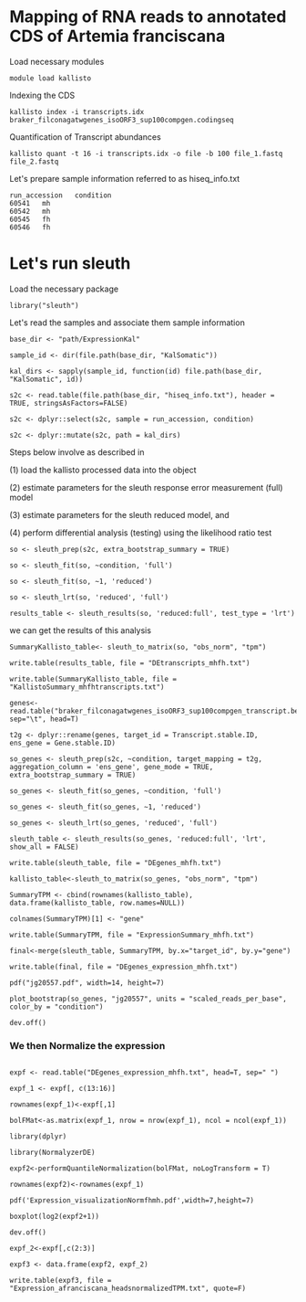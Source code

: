 # Mapping of RNA reads to annotated CDS of Artemia franciscana

Load necessary modules

`module load kallisto`

Indexing the CDS

`kallisto index -i transcripts.idx braker_filconagatwgenes_isoORF3_sup100compgen.codingseq`

Quantification of Transcript abundances

`kallisto quant -t 16 -i transcripts.idx -o file -b 100 file_1.fastq file_2.fastq`

Let's prepare sample information referred to as hiseq_info.txt

```
run_accession   condition
60541   mh
60542   mh
60545   fh
60546   fh
```
# Let's run sleuth

Load the necessary package 

`library("sleuth")`

Let's read the samples and associate them sample information

```
base_dir <- "path/ExpressionKal"

sample_id <- dir(file.path(base_dir, "KalSomatic"))

kal_dirs <- sapply(sample_id, function(id) file.path(base_dir, "KalSomatic", id))

s2c <- read.table(file.path(base_dir, "hiseq_info.txt"), header = TRUE, stringsAsFactors=FALSE)

s2c <- dplyr::select(s2c, sample = run_accession, condition)

s2c <- dplyr::mutate(s2c, path = kal_dirs)
```

Steps below involve as described in [](https://pachterlab.github.io/sleuth_walkthroughs/trapnell/analysis.html)

(1) load the kallisto processed data into the object

(2) estimate parameters for the sleuth response error measurement (full) model

(3) estimate parameters for the sleuth reduced model, and

(4) perform differential analysis (testing) using the likelihood ratio test

```
so <- sleuth_prep(s2c, extra_bootstrap_summary = TRUE)

so <- sleuth_fit(so, ~condition, 'full')

so <- sleuth_fit(so, ~1, 'reduced')

so <- sleuth_lrt(so, 'reduced', 'full')

results_table <- sleuth_results(so, 'reduced:full', test_type = 'lrt')

```

we can get the results of this analysis

```
SummaryKallisto_table<- sleuth_to_matrix(so, "obs_norm", "tpm")

write.table(results_table, file = "DEtranscripts_mhfh.txt")

write.table(SummaryKallisto_table, file = "KallistoSummary_mhfhtranscripts.txt")

genes<-read.table("braker_filconagatwgenes_isoORF3_sup100compgen_transcript.bed", sep="\t", head=T)

t2g <- dplyr::rename(genes, target_id = Transcript.stable.ID,  ens_gene = Gene.stable.ID)

so_genes <- sleuth_prep(s2c, ~condition, target_mapping = t2g, aggregation_column = 'ens_gene', gene_mode = TRUE, extra_bootstrap_summary = TRUE)

so_genes <- sleuth_fit(so_genes, ~condition, 'full')

so_genes <- sleuth_fit(so_genes, ~1, 'reduced')

so_genes <- sleuth_lrt(so_genes, 'reduced', 'full')

sleuth_table <- sleuth_results(so_genes, 'reduced:full', 'lrt', show_all = FALSE)

write.table(sleuth_table, file = "DEgenes_mhfh.txt")

kallisto_table<-sleuth_to_matrix(so_genes, "obs_norm", "tpm")

SummaryTPM <- cbind(rownames(kallisto_table), data.frame(kallisto_table, row.names=NULL))

colnames(SummaryTPM)[1] <- "gene"

write.table(SummaryTPM, file = "ExpressionSummary_mhfh.txt")

final<-merge(sleuth_table, SummaryTPM, by.x="target_id", by.y="gene")

write.table(final, file = "DEgenes_expression_mhfh.txt")

pdf("jg20557.pdf", width=14, height=7)

plot_bootstrap(so_genes, "jg20557", units = "scaled_reads_per_base", color_by = "condition")

dev.off()
```

### We then Normalize the expression

```

expf <- read.table("DEgenes_expression_mhfh.txt", head=T, sep=" ")

expf_1 <- expf[, c(13:16)]

rownames(expf_1)<-expf[,1]

bolFMat<-as.matrix(expf_1, nrow = nrow(expf_1), ncol = ncol(expf_1))

library(dplyr)

library(NormalyzerDE)

expf2<-performQuantileNormalization(bolFMat, noLogTransform = T)

rownames(expf2)<-rownames(expf_1)

pdf('Expression_visualizationNormfhmh.pdf',width=7,height=7)

boxplot(log2(expf2+1))

dev.off()

expf_2<-expf[,c(2:3)]

expf3 <- data.frame(expf2, expf_2)

write.table(expf3, file = "Expression_afranciscana_headsnormalizedTPM.txt", quote=F)
```



